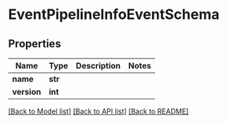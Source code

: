 # EventPipelineInfoEventSchema


## Properties
Name | Type | Description | Notes
------------ | ------------- | ------------- | -------------
**name** | **str** |  | 
**version** | **int** |  | 

[[Back to Model list]](../README.md#documentation-for-models) [[Back to API list]](../README.md#documentation-for-api-endpoints) [[Back to README]](../README.md)



